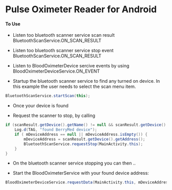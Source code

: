 # Pulse Oximeter Reader for Android

#### To Use

* Listen too bluetooth scanner service scan result BluetoothScanService.ON_SCAN_RESULT

* Listen too bluetooth scanner service stop event BluetoothScanService.ON_SCAN_RESULT

* Listen to BloodOximeterDevice sercive events by using BloodOximeterDeviceService.ON_EVENT

* Startup the bluetooth scanner service to find any turned on device. In this example the user needs to select the 
scan menu item.
```java
BluetoothScanService.startScan(this);
```
* Once your device is found

* Request the scanner to stop, by calling 
```java
if (scanResult.getDevice().getName() != null && scanResult.getDevice().getName().equals("BerryMed")) {
	Log.d(TAG, "found BerryMed device");
	if ( mDeviceAddress == null || mDeviceAddress.isEmpty()) {
		mDeviceAddress = scanResult.getDevice().getAddress();
		BluetoothScanService.requestStop(MainActivity.this);
	}
}
```

* On the bluetooth scanner service stopping you can then ..

* Start the BloodOximeterService with your found device address:
```java
BloodOximeterDeviceService.requestData(MainActivity.this, mDeviceAddress);
```



